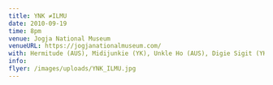 ```yaml
---
title: YNK ≠ILMU
date: 2010-09-19
time: 8pm
venue: Jogja National Museum
venueURL: https://jogjanationalmuseum.com/
with: Hermitude (AUS), Midijunkie (YK), Unkle Ho (AUS), Digie Sigit (YK), Roda Roda Soundsystem (AUS), Danger Dope (JKT), Mystical (YK) & Latex (YK)
info:
flyer: /images/uploads/YNK_ILMU.jpg
---
```

